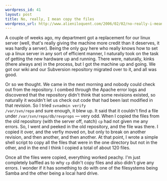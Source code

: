 ```yaml
--- 
wordpress_id: 41
layout: post
title: No, really, I mean copy the files
wordpress_url: http://www.alieniloquent.com/2006/02/02/no-really-i-mean-copy-the-files/
---
```

A couple of weeks ago, my department got a replacement for our linux server (well, that's really giving the machine more credit than it deserves, it was hardly a  server).  Being the only guy here who really knows how to set up a linux server in any sort of efficient manner, I naturally took on the task of getting the new hardware up and running.  There were, naturally, kinks (there always are) in the process, but I got the machine up and going.  We got our wiki and our Subversion repository migrated over to it, and all was good. 

Or so we thought.  We came in the next morning and nobody could check out from the repository.  I combed through the Apache error logs and discovered that the repository didn't think that some revisions existed, so naturally it wouldn't let us check out code that had been last modified in that revision.  So I tried <code>svnadmin verify /var/svn/repo</code> and sure enough, it blew up.  It said that it couldn't find a file under <code>/var/svn/repo/db/revprops</code> &mdash; very odd.  When I copied the files from the old repository (with the server off, natch) <code>cp</code> had not given me any errors.  So, I went and peeked in the old repository, and the file was there.  I copied it over, and the verfiy moved on, but only to break on another revision, and then another, and then another.  At that point, I wrote a simple shell script to copy all the files that were in the one directory but not in the other, and in the end I think I copied a total of about 120 files. 

Once all the files were copied, everything worked peachy.  I'm just completely baffled as to why <code>cp</code> didn't copy files and also didn't give any errors.  I wonder if it has something to do with one of the filesystems being Samba and the other being a local hard drive.
